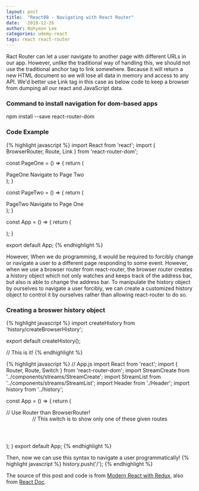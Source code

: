 ```yaml
---
layout: post
title:  "React08 - Navigating with React Router"
date:   2018-12-26
author: Nahyeon Lee
categories: udemy-react
tags: react react-router
---
```

Ract Router can let a user navigate to another page with different URLs in our app. However, unlike the traditional way of handling this, we should not use the traditional anchor tag to link somewhere. Because it will return a new HTML document so we will lose all data in memory and access to any API. We'd better use Link tag in this case as below code to keep a browser from dumping all our react and JavaScript data.

### Command to install navigation for dom-based apps
npm install --save react-router-dom

### Code Example
{% highlight javascript  %}
import React from 'react';
import { BrowserRouter, Route, Link } from 'react-router-dom';

const PageOne = () => {
    return (
        <div>
            PageOne
            <Link to="/pagetwo">Navigate to Page Two</Link>
        </div>
    );
}

const PageTwo = () => {
    return (
        <div>
            PageTwo
            <Link to="/">Navigate to Page One</Link>
        </div>
    );
}

const App = () => {
    return (
        <div>
            <BrowserRouter>
                <div>
                    <Route path="/" exact component={PageOne} />
                    <Route path="/pagetwo" exact component={PageTwo} />
                </div>
            </BrowserRouter>
        </div>
    );
}

export default App;
{% endhighlight %}

However, When we do programming, it would be required to forcibly change or navigate a user to a different page responding to some event. However, when we use a browser router from react-router, the browser router creates a history object which not only watches and keeps track of the address bar, but also is able to change the address bar. To manipulate the history object by ourselves to navigate a user forcibly, we can create a customized history object to control it by ourselves rather than allowing react-router to do so.

### Creating a broswer history object
{% highlight javascript %}
import createHistory from 'history/createBrowserHistory';

export default createHistory();

// This is it!
{% endhighlight %}

{% highlight javascript %}
// App.js
import React from 'react';
import { Router, Route, Switch } from 'react-router-dom';
import StreamCreate from '../components/streams/StreamCreate';
import StreamList from '../components/streams/StreamList';
import Header from './Header';
import history from '../history';

const App = () => {
    return (
        <div className="ui container">
            // Use Router than BrowserRouter!
            <Router history={history}>
                <div>
                <Header />
                // This switch is to show only one of these given routes
                <Switch>
                    <Route path="/" exact component={StreamList} />
                    <Route path="/streams/new" exact component={StreamCreate} />
                </Switch>
                </div>
            </Router>
        </div>
    );
}
export default App;
{% endhighlight %}

Then, now we can use this syntax to navigate a user programmatically!
{% highlight javascript %}
history.push('/');
{% endhighlight %}

The source of this post and code is from [Modern React with Redux][udemy-react], also from [React Doc][react-doc].

[udemy-react]: https://www.udemy.com/react-redux/
[react-doc]: https://reactjs.org/docs/getting-started.html
